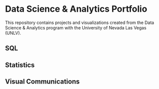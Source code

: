# Data Science & Analytics Portfolio
This repository contains projects and visualizations created from the Data
Science & Analytics program with the University of Nevada Las Vegas (UNLV).
## SQL
## Statistics
## Visual Communications
